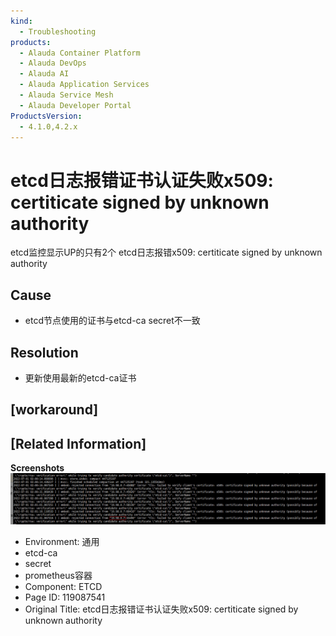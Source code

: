 ```yaml
---
kind:
  - Troubleshooting
products:
  - Alauda Container Platform
  - Alauda DevOps
  - Alauda AI
  - Alauda Application Services
  - Alauda Service Mesh
  - Alauda Developer Portal
ProductsVersion:
  - 4.1.0,4.2.x
---
```

<!-- A type of document that involves encountering a fault, diagnosing it, performing root cause analysis, and providing solutions. -->

# etcd日志报错证书认证失败x509: certiticate signed by unknown authority

etcd监控显示UP的只有2个 etcd日志报错x509: certiticate signed by unknown authority

## Cause
- etcd节点使用的证书与etcd-ca secret不一致

## Resolution
- 更新使用最新的etcd-ca证书

## [workaround]

## [Related Information]
**Screenshots**
![](assets/etcdri-zhi-bao-cuo-zheng-shu-ren-zheng-shi-bai-x509-certiticate-signed-by-unknow/image2022-7-1_16-10-25.png)
- Environment: 通用
- etcd-ca
- secret
- prometheus容器
- Component: ETCD
- Page ID: 119087541
- Original Title: etcd日志报错证书认证失败x509: certiticate signed by unknown authority
